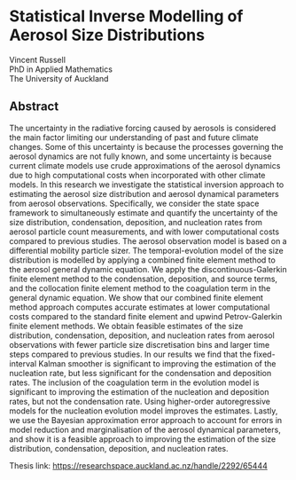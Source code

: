 # Statistical Inverse Modelling of Aerosol Size Distributions
Vincent Russell  
PhD in Applied Mathematics  
The University of Auckland

## Abstract
The uncertainty in the radiative forcing caused by aerosols is considered the main factor limiting our understanding of past and future climate changes. Some of this uncertainty is because the processes governing the aerosol dynamics are not fully known, and some uncertainty is because current climate models use crude approximations of the aerosol dynamics due to high computational costs when incorporated with other climate models. In this research we investigate the statistical inversion approach to estimating the aerosol size distribution and aerosol dynamical parameters from aerosol observations. Specifically, we consider the state space framework to simultaneously estimate and quantify the uncertainty of the size distribution, condensation, deposition, and nucleation rates from aerosol particle count measurements, and with lower computational costs compared to previous studies. The aerosol observation model is based on a differential mobility particle sizer. The temporal-evolution model of the size distribution is modelled by applying a combined finite element method to the aerosol general dynamic equation. We apply the discontinuous-Galerkin finite element method to the condensation, deposition, and source terms, and the collocation finite element method to the coagulation term in the general dynamic equation. We show that our combined finite element method approach computes accurate estimates at lower computational costs compared to the standard finite element and upwind Petrov-Galerkin finite element methods. We obtain feasible estimates of the size distribution, condensation, deposition, and nucleation rates from aerosol observations with fewer particle size discretisation bins and larger time steps compared to previous studies. In our results we find that the fixed-interval Kalman smoother is significant to improving the estimation of the nucleation rate, but less significant for the condensation and deposition rates. The inclusion of the coagulation term in the evolution model is significant to improving the estimation of the nucleation and deposition rates, but not the condensation rate. Using higher-order autoregressive models for the nucleation evolution model improves the estimates. Lastly, we use the Bayesian approximation error approach to account for errors in model reduction and marginalisation of the aerosol dynamical parameters, and show it is a feasible approach to improving the estimation of the size distribution, condensation, deposition, and nucleation rates.

Thesis link: https://researchspace.auckland.ac.nz/handle/2292/65444
